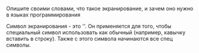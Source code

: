 Опишите своими словами, что такое экранирование, и зачем оно нужно в языках программирования

Символ экранирования - это '\'. Он применяется для того, чтобы специальный символ использовать как обычный (например, кавычку вставить в строку). Также с этого символа начинаются все спец символы.